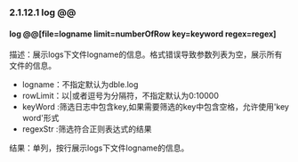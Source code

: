 ### 2.1.12.1  log @@
#### log @@[file=logname limit=numberOfRow key=keyword regex=regex]

描述：展示logs下文件logname的信息。格式错误导致参数列表为空，展示所有文件的信息。  
+ logname：不指定默认为dble.log  
+ rowLimit：以|或者逗号为分隔符，不指定默认为0:10000  
+ keyWord :筛选日志中包含key,如果需要筛选的key中包含空格，允许使用'key word'形式  
+ regexStr :筛选符合正则表达式的结果  

结果：单列，按行展示logs下文件logname的信息。  
